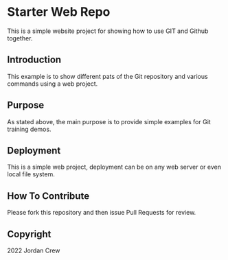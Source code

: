 # Starter Web Repo

This is a simple website project for showing how to use GIT and Github together. 

## Introduction

This example is to show different pats of the Git repository and various commands using a web project.

## Purpose

As stated above, the main purpose is to provide simple examples for Git training demos. 

## Deployment

This is a simple web project, deployment can be on any web server or even local file system. 

## How To Contribute

Please fork this repository and then issue Pull Requests for review. 

## Copyright

2022 Jordan Crew


